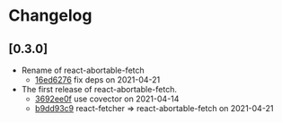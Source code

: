 # Changelog

## \[0.3.0]

- Rename of react-abortable-fetch
  - [16ed6276](https://github.com/dagda1/cuttingedge/commit/16ed6276e3df72be250789a8816e5fc5cd71bc2e) fix deps on 2021-04-21
- The first release of react-abortable-fetch.
  - [3692ee0f](https://github.com/dagda1/cuttingedge/commit/3692ee0f1099d2a597f81d7ecd9ef29b276c2ec2) use covector on 2021-04-14
  - [b9dd93c9](https://github.com/dagda1/cuttingedge/commit/b9dd93c967604d164db290ea7de62b5602c6401f) react-fetcher => react-abortable-fetch on 2021-04-21
